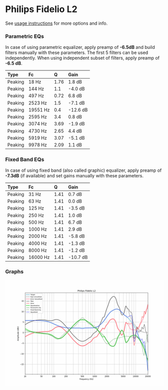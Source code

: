 # Philips Fidelio L2
See [usage instructions](https://github.com/jaakkopasanen/AutoEq#usage) for more options and info.

### Parametric EQs
In case of using parametric equalizer, apply preamp of **-6.5dB** and build filters manually
with these parameters. The first 5 filters can be used independently.
When using independent subset of filters, apply preamp of **-6.5 dB**.

| Type    | Fc       |    Q | Gain     |
|:--------|:---------|:-----|:---------|
| Peaking | 18 Hz    | 1.76 | 1.8 dB   |
| Peaking | 144 Hz   | 1.1  | -4.0 dB  |
| Peaking | 497 Hz   | 0.72 | 6.8 dB   |
| Peaking | 2523 Hz  | 1.5  | -7.1 dB  |
| Peaking | 19551 Hz | 0.4  | -12.6 dB |
| Peaking | 2595 Hz  | 3.4  | 0.8 dB   |
| Peaking | 3074 Hz  | 3.69 | -1.9 dB  |
| Peaking | 4730 Hz  | 2.65 | 4.4 dB   |
| Peaking | 5919 Hz  | 3.07 | -5.1 dB  |
| Peaking | 9978 Hz  | 2.09 | 1.1 dB   |

### Fixed Band EQs
In case of using fixed band (also called graphic) equalizer, apply preamp of **-7.3dB**
(if available) and set gains manually with these parameters.

| Type    | Fc       |    Q | Gain     |
|:--------|:---------|:-----|:---------|
| Peaking | 31 Hz    | 1.41 | 0.7 dB   |
| Peaking | 63 Hz    | 1.41 | 0.0 dB   |
| Peaking | 125 Hz   | 1.41 | -3.5 dB  |
| Peaking | 250 Hz   | 1.41 | 1.0 dB   |
| Peaking | 500 Hz   | 1.41 | 6.7 dB   |
| Peaking | 1000 Hz  | 1.41 | 2.9 dB   |
| Peaking | 2000 Hz  | 1.41 | -5.8 dB  |
| Peaking | 4000 Hz  | 1.41 | -1.3 dB  |
| Peaking | 8000 Hz  | 1.41 | -1.2 dB  |
| Peaking | 16000 Hz | 1.41 | -10.7 dB |

### Graphs
![](./Philips%20Fidelio%20L2.png)